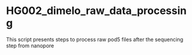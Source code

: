 # HG002_dimelo_raw_data_processing
This script presents steps to process raw pod5 files after the sequencing step from nanopore
